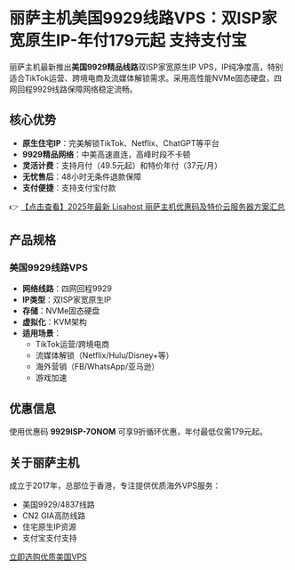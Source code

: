 # 丽萨主机美国9929线路VPS：双ISP家宽原生IP-年付179元起 支持支付宝

丽萨主机最新推出**美国9929精品线路**双ISP家宽原生IP VPS，IP纯净度高，特别适合TikTok运营、跨境电商及流媒体解锁需求。采用高性能NVMe固态硬盘，四网回程9929线路保障网络稳定流畅。

## 核心优势

- **原生住宅IP**：完美解锁TikTok、Netflix、ChatGPT等平台
- **9929精品网络**：中美高速直连，高峰时段不卡顿
- **灵活计费**：支持月付（49.5元起）和特价年付（37元/月）
- **无忧售后**：48小时无条件退款保障
- **支付便捷**：支持支付宝付款

👉 [【点击查看】2025年最新 Lisahost 丽萨主机优惠码及特价云服务器方案汇总](https://bit.ly/lisazhuji)

## 产品规格

### 美国9929线路VPS
- **网络线路**：四网回程9929
- **IP类型**：双ISP家宽原生IP
- **存储**：NVMe固态硬盘
- **虚拟化**：KVM架构
- **适用场景**：
  - TikTok运营/跨境电商
  - 流媒体解锁（Netflix/Hulu/Disney+等）
  - 海外营销（FB/WhatsApp/亚马逊）
  - 游戏加速

## 优惠信息

使用优惠码 **9929ISP-7ONOM** 可享9折循环优惠，年付最低仅需179元起。

## 关于丽萨主机

成立于2017年，总部位于香港，专注提供优质海外VPS服务：
- 美国9929/4837线路
- CN2 GIA高防线路
- 住宅原生IP资源
- 支付宝支付支持

[立即选购优质美国VPS](https://bit.ly/lisazhuji)